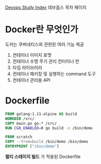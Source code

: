 [Devops Study Index](Devops%20Study%20Index.md)
데브옵스 목차 페이지

# Docker란 무엇인가
도커는 쿠버네티스와 관련된 여러 기능 제공
1. 컨테이너 이미지 포맷
2. 컨테이너 수명 주기 관리 컨터이너 런
3. 타임 라이브러리
4. 컨테이너 패키징 및 실행하는 command 도구
5. 컨테이너 관리용 API

# Dockerfile
``` Dockerfile
FROM golang:1.11-alpine AS build
WORKDIR /src/
COPY main.go go.* /src/
RUN CGO_ENABLED=0 go build -o /bin/demo

FROM scratch
COPY --from=build /bin/demo /bin/demo
ENTRYPOINT ["/bin/demo"]
```

**멀티 스테이지 빌드** 가 적용된 Dockerfile
